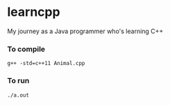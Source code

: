 # learncpp
My journey as a Java programmer who's learning C++


### To compile
```g++ -std=c++11 Animal.cpp```

### To run
```./a.out```